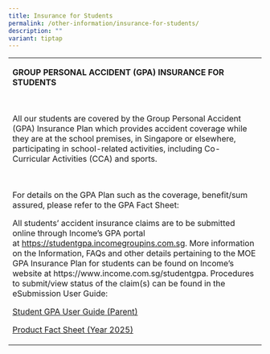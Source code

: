 ```yaml
---
title: Insurance for Students
permalink: /other-information/insurance-for-students/
description: ""
variant: tiptap
---
```

<table style="minWidth: 25px">
<colgroup>
<col>
</colgroup>
<tbody>
<tr>
<td rowspan="1" colspan="1">
<p><strong>GROUP PERSONAL ACCIDENT (GPA) INSURANCE FOR STUDENTS</strong>
</p>
<p>&nbsp;</p>
<p>All our students are covered by the Group Personal Accident (GPA) Insurance
Plan which provides accident coverage while they are at the school premises,
in Singapore or elsewhere, participating in school-related activities,
including Co-Curricular Activities (CCA) and sports.</p>
<p>&nbsp;</p>
<p>For details on the GPA Plan such as the coverage, benefit/sum assured,
please refer to the GPA Fact Sheet:</p>
<p>All students’ accident insurance claims are to be submitted online through
Income’s GPA portal at&nbsp;<a href="https://studentgpa.incomegroupins.com.sg" rel="noopener noreferrer nofollow" target="_blank">https://studentgpa.incomegroupins.com.sg</a>.
More information on the Information, FAQs and other details pertaining
to the MOE GPA Insurance Plan for students can be found on Income’s website
at <a rel="noopener noreferrer nofollow" target="_blank">https://www.income.com.sg/studentgpa</a>.
Procedures to submit/view status of the claim(s) can be found in the eSubmission
User Guide:
<br>
</p>
<p><a href="/files/student%20gpa%20user%20guide%20parent.pdf" rel="noopener noreferrer nofollow" target="_blank">Student GPA User Guide (Parent)</a>
</p>
<p><a href="/files/Product_Fact_Sheet__Year_2025_.pdf" rel="noopener nofollow" target="_blank">Product Fact Sheet (Year 2025)</a>
</p>
</td>
</tr>
</tbody>
</table>
<p></p>